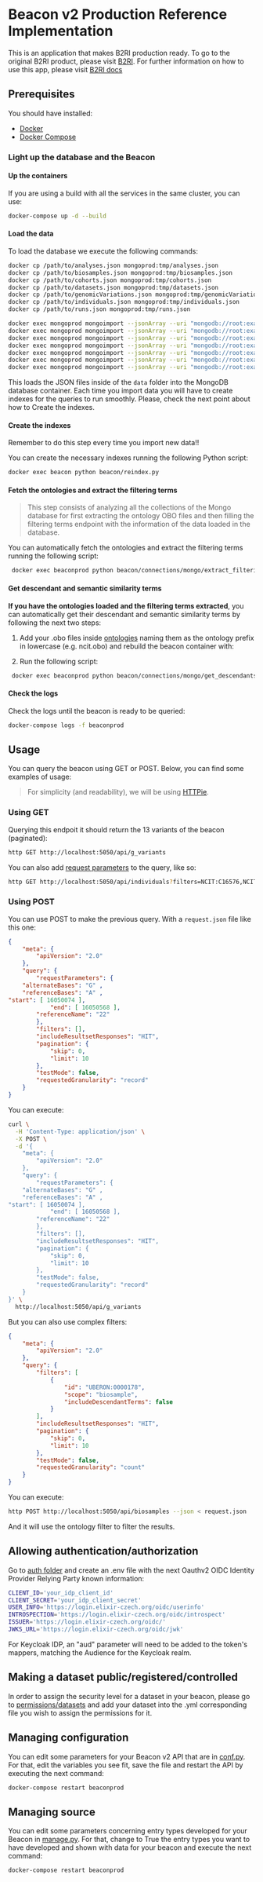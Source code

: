 # Beacon v2 Production Reference Implementation 

This is an application that makes B2RI production ready. To go to the original B2RI product, please visit [B2RI](https://github.com/EGA-archive/beacon2-ri-api). For further information on how to use this app, please visit [B2RI docs](https://b2ri-documentation-demo.ega-archive.org/)

## Prerequisites

You should have installed:

- [Docker](https://docs.docker.com/engine/install/)
- [Docker Compose](https://docs.docker.com/compose/install/)

### Light up the database and the Beacon

#### Up the containers

If you are using a build with all the services in the same cluster, you can use:

```bash
docker-compose up -d --build
```

#### Load the data

To load the database we execute the following commands:

```bash
docker cp /path/to/analyses.json mongoprod:tmp/analyses.json
docker cp /path/to/biosamples.json mongoprod:tmp/biosamples.json
docker cp /path/to/cohorts.json mongoprod:tmp/cohorts.json
docker cp /path/to/datasets.json mongoprod:tmp/datasets.json
docker cp /path/to/genomicVariations.json mongoprod:tmp/genomicVariations.json
docker cp /path/to/individuals.json mongoprod:tmp/individuals.json
docker cp /path/to/runs.json mongoprod:tmp/runs.json
```

```bash
docker exec mongoprod mongoimport --jsonArray --uri "mongodb://root:example@127.0.0.1:27017/beacon?authSource=admin" --file /tmp/datasets.json --collection datasets
docker exec mongoprod mongoimport --jsonArray --uri "mongodb://root:example@127.0.0.1:27017/beacon?authSource=admin" --file /tmp/analyses.json --collection analyses
docker exec mongoprod mongoimport --jsonArray --uri "mongodb://root:example@127.0.0.1:27017/beacon?authSource=admin" --file /tmp/biosamples.json --collection biosamples
docker exec mongoprod mongoimport --jsonArray --uri "mongodb://root:example@127.0.0.1:27017/beacon?authSource=admin" --file /tmp/cohorts.json --collection cohorts
docker exec mongoprod mongoimport --jsonArray --uri "mongodb://root:example@127.0.0.1:27017/beacon?authSource=admin" --file /tmp/genomicVariations.json --collection genomicVariations
docker exec mongoprod mongoimport --jsonArray --uri "mongodb://root:example@127.0.0.1:27017/beacon?authSource=admin" --file /tmp/individuals.json --collection individuals
docker exec mongoprod mongoimport --jsonArray --uri "mongodb://root:example@127.0.0.1:27017/beacon?authSource=admin" --file /tmp/runs.json --collection runs
```

This loads the JSON files inside of the `data` folder into the MongoDB database container. Each time you import data you will have to create indexes for the queries to run smoothly. Please, check the next point about how to Create the indexes.

#### Create the indexes

Remember to do this step every time you import new data!!

You can create the necessary indexes running the following Python script:

```bash
docker exec beacon python beacon/reindex.py
```

#### Fetch the ontologies and extract the filtering terms

> This step consists of analyzing all the collections of the Mongo database for first extracting the ontology OBO files and then filling the filtering terms endpoint with the information of the data loaded in the database.

You can automatically fetch the ontologies and extract the filtering terms running the following script:

```bash
 docker exec beaconprod python beacon/connections/mongo/extract_filtering_terms.py
```

#### Get descendant and semantic similarity terms

**If you have the ontologies loaded and the filtering terms extracted**, you can automatically get their descendant and semantic similarity terms by following the next two steps:

1. Add your .obo files inside [ontologies](https://github.com/EGA-archive/beacon-production-prototype/tree/main/beacon/connections/mongo/ontologies) naming them as the ontology prefix in lowercase (e.g. ncit.obo) and rebuild the beacon container with:

2. Run the following script:

```bash
 docker exec beaconprod python beacon/connections/mongo/get_descendants.py
```

#### Check the logs

Check the logs until the beacon is ready to be queried:

```bash
docker-compose logs -f beaconprod
```

## Usage

You can query the beacon using GET or POST. Below, you can find some examples of usage:

> For simplicity (and readability), we will be using [HTTPie](https://github.com/httpie/httpie).

### Using GET

Querying this endpoit it should return the 13 variants of the beacon (paginated):

```bash
http GET http://localhost:5050/api/g_variants
```

You can also add [request parameters](https://github.com/ga4gh-beacon/beacon-v2-Models/blob/main/BEACON-V2-Model/genomicVariations/requestParameters.json) to the query, like so:

```bash
http GET http://localhost:5050/api/individuals?filters=NCIT:C16576,NCIT:C42331
```

### Using POST

You can use POST to make the previous query. With a `request.json` file like this one:

```json
{
    "meta": {
        "apiVersion": "2.0"
    },
    "query": {
        "requestParameters": {
    "alternateBases": "G" ,
    "referenceBases": "A" ,
"start": [ 16050074 ],
            "end": [ 16050568 ],
	    "referenceName": "22"
        },
        "filters": [],
        "includeResultsetResponses": "HIT",
        "pagination": {
            "skip": 0,
            "limit": 10
        },
        "testMode": false,
        "requestedGranularity": "record"
    }
}

```

You can execute:

```bash
curl \
  -H 'Content-Type: application/json' \
  -X POST \
  -d '{
    "meta": {
        "apiVersion": "2.0"
    },
    "query": {
        "requestParameters": {
    "alternateBases": "G" ,
    "referenceBases": "A" ,
"start": [ 16050074 ],
            "end": [ 16050568 ],
	    "referenceName": "22"
        },
        "filters": [],
        "includeResultsetResponses": "HIT",
        "pagination": {
            "skip": 0,
            "limit": 10
        },
        "testMode": false,
        "requestedGranularity": "record"
    }
}' \
  http://localhost:5050/api/g_variants


```

But you can also use complex filters:

```json
{
    "meta": {
        "apiVersion": "2.0"
    },
    "query": {
        "filters": [
            {
                "id": "UBERON:0000178",
                "scope": "biosample",
                "includeDescendantTerms": false
            }
        ],
        "includeResultsetResponses": "HIT",
        "pagination": {
            "skip": 0,
            "limit": 10
        },
        "testMode": false,
        "requestedGranularity": "count"
    }
}
```

You can execute:

```bash
http POST http://localhost:5050/api/biosamples --json < request.json
```

And it will use the ontology filter to filter the results.

## Allowing authentication/authorization

Go to [auth folder](https://github.com/EGA-archive/beacon-production-prototype/tree/main/beacon/auth/idp_providers) and create an .env file with the next Oauthv2 OIDC Identity Provider Relying Party known information:
```bash
CLIENT_ID='your_idp_client_id'
CLIENT_SECRET='your_idp_client_secret'
USER_INFO='https://login.elixir-czech.org/oidc/userinfo'
INTROSPECTION='https://login.elixir-czech.org/oidc/introspect'
ISSUER='https://login.elixir-czech.org/oidc/'
JWKS_URL='https://login.elixir-czech.org/oidc/jwk'
```

For Keycloak IDP, an "aud" parameter will need to be added to the token's mappers, matching the Audience for the Keycloak realm.

## Making a dataset public/registered/controlled

In order to assign the security level for a dataset in your beacon, please go to [permissions/datasets](https://github.com/EGA-archive/beacon-production-prototype/tree/main/beacon/permissions/datasets) and add your dataset into the .yml corresponding file you wish to assign the permissions for it.

## Managing configuration

You can edit some parameters for your Beacon v2 API that are in [conf.py](https://github.com/EGA-archive/beacon-production-prototype/tree/main/beacon/conf/conf.py). For that, edit the variables you see fit, save the file and restart the API by executing the next command:

```bash
docker-compose restart beaconprod
```

## Managing source

You can edit some parameters concerning entry types developed for your Beacon in [manage.py](https://github.com/EGA-archive/beacon-production-prototype/tree/main/beacon/source/manage.py). For that, change to True the entry types you want to have developed and shown with data for your beacon and execute the next command:

```bash
docker-compose restart beaconprod
```


